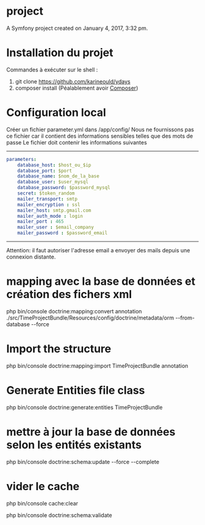 project
=======

A Symfony project created on January 4, 2017, 3:32 pm.

# Installation du projet
Commandes à exécuter sur le shell :
1) git clone https://github.com/karineould/ydays
2) composer install (Péalablement avoir [Composer](https://getcomposer.org/))

# Configuration local 
Créer un fichier parameter.yml dans /app/config/
Nous ne fournissons pas ce fichier car il contient des informations sensibles telles que des mots de passe
Le fichier doit contenir les informations suivantes 
*********************************************************
```yaml
parameters:
    database_host: $host_ou_$ip
    database_port: $port
    database_name: $nom_de_la_base
    database_user: $user_mysql
    database_password: $password_mysql
    secret: $token_random
    mailer_transport: smtp
    mailer_encryption : ssl
    mailer_host: smtp.gmail.com
    mailer_auth_mode : login
    mailer_port : 465
    mailer_user : $email_company
    mailer_password : $password_email
 ``` 
*********************************************************
Attention: il faut autoriser l'adresse email a envoyer des mails depuis une connexion distante.

# mapping avec la base de données et création des fichers xml 
php bin/console doctrine:mapping:convert annotation ./src/TimeProjectBundle/Resources/config/doctrine/metadata/orm --from-database --force

# Import the structure
php bin/console doctrine:mapping:import TimeProjectBundle annotation

# Generate Entities file class
php bin/console doctrine:generate:entities TimeProjectBundle 

# mettre à jour la base de données selon les entités existants
php bin/console doctrine:schema:update --force --complete

# vider le cache
php bin/console cache:clear

php bin/console doctrine:schema:validate

